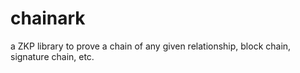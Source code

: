 # chainark
a ZKP library to prove a chain of any given relationship, block chain, signature chain, etc.

